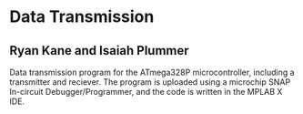 # Data Transmission
## Ryan Kane and Isaiah Plummer

Data transmission program for the ATmega328P microcontroller, including a transmitter and reciever. The program is uploaded using a microchip SNAP In-circuit Debugger/Programmer, and the code is written in the MPLAB X IDE.
